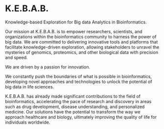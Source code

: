 # K.E.B.A.B.
Knowledge-based Exploration for Big data Analytics in Bioinformatics.

Our mission at K.E.B.A.B. is to empower researchers, scientists, and organizations within the bioinformatics community to harness the power of big data. 
We are committed to delivering innovative tools and platforms that facilitate knowledge-driven exploration, 
allowing stakeholders to unravel the mysteries of genomics, proteomics, and other biological data with precision and speed.


We are driven by a passion for innovation.

We constantly push the boundaries of what is possible in bioinformatics, developing novel approaches and technologies to unlock the potential of big data in life sciences.

K.E.B.A.B. has already made significant contributions to the field of bioinformatics, 
accelerating the pace of research and discovery in areas such as drug development, disease understanding, and personalized medicine. 
Our solutions have the potential to transform the way we approach healthcare and biology, ultimately improving the quality of life for individuals worldwide.
